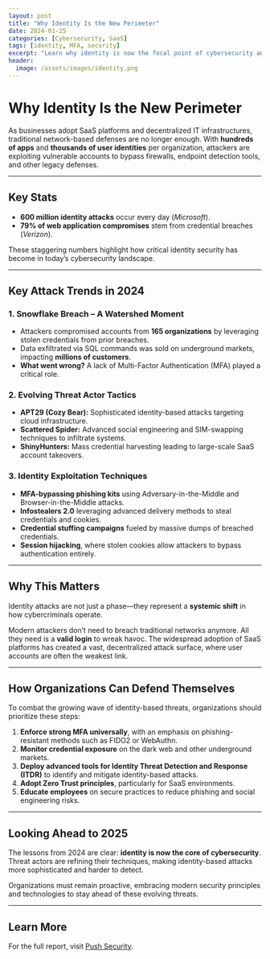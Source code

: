 ```yaml
---
layout: post
title: "Why Identity Is the New Perimeter"
date: 2024-01-25
categories: [Cybersecurity, SaaS]
tags: [identity, MFA, security]
excerpt: "Learn why identity is now the focal point of cybersecurity and how attackers are exploiting it."
header:
  image: /assets/images/identity.png
---
```



# Why Identity Is the New Perimeter

As businesses adopt SaaS platforms and decentralized IT infrastructures, traditional network-based defenses are no longer enough. With **hundreds of apps** and **thousands of user identities** per organization, attackers are exploiting vulnerable accounts to bypass firewalls, endpoint detection tools, and other legacy defenses.

---

## Key Stats

- **600 million identity attacks** occur every day (*Microsoft*).
- **79% of web application compromises** stem from credential breaches (*Verizon*).

These staggering numbers highlight how critical identity security has become in today’s cybersecurity landscape.

---

## Key Attack Trends in 2024

### 1. **Snowflake Breach – A Watershed Moment**
- Attackers compromised accounts from **165 organizations** by leveraging stolen credentials from prior breaches.
- Data exfiltrated via SQL commands was sold on underground markets, impacting **millions of customers**.
- **What went wrong?** A lack of Multi-Factor Authentication (MFA) played a critical role.

### 2. **Evolving Threat Actor Tactics**
- **APT29 (Cozy Bear):** Sophisticated identity-based attacks targeting cloud infrastructure.
- **Scattered Spider:** Advanced social engineering and SIM-swapping techniques to infiltrate systems.
- **ShinyHunters:** Mass credential harvesting leading to large-scale SaaS account takeovers.

### 3. **Identity Exploitation Techniques**
- **MFA-bypassing phishing kits** using Adversary-in-the-Middle and Browser-in-the-Middle attacks.
- **Infostealers 2.0** leveraging advanced delivery methods to steal credentials and cookies.
- **Credential stuffing campaigns** fueled by massive dumps of breached credentials.
- **Session hijacking**, where stolen cookies allow attackers to bypass authentication entirely.

---

## Why This Matters

Identity attacks are not just a phase—they represent a **systemic shift** in how cybercriminals operate. 

Modern attackers don’t need to breach traditional networks anymore. All they need is a **valid login** to wreak havoc. The widespread adoption of SaaS platforms has created a vast, decentralized attack surface, where user accounts are often the weakest link.

---

## How Organizations Can Defend Themselves

To combat the growing wave of identity-based threats, organizations should prioritize these steps:

1. **Enforce strong MFA universally**, with an emphasis on phishing-resistant methods such as FIDO2 or WebAuthn.
2. **Monitor credential exposure** on the dark web and other underground markets.
3. **Deploy advanced tools for Identity Threat Detection and Response (ITDR)** to identify and mitigate identity-based attacks.
4. **Adopt Zero Trust principles**, particularly for SaaS environments.
5. **Educate employees** on secure practices to reduce phishing and social engineering risks.

---

## Looking Ahead to 2025

The lessons from 2024 are clear: **identity is now the core of cybersecurity**. Threat actors are refining their techniques, making identity-based attacks more sophisticated and harder to detect. 

Organizations must remain proactive, embracing modern security principles and technologies to stay ahead of these evolving threats.

---

## Learn More

For the full report, visit [Push Security](https://pushsecurity.com).



